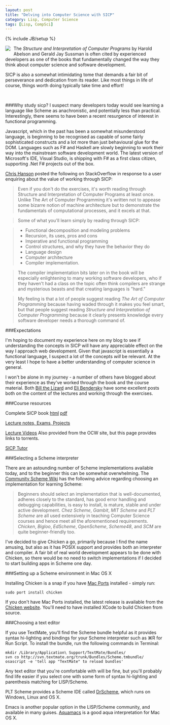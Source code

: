 ```yaml
---
layout: post
title: "Delving into Computer Science with SICP"
category: Lisp, Computer Science
tags: [Lisp, CompSci]
---
```

{% include JB/setup %}

<div style="float:left; padding: 0 10px 10px 0;margin:0;"><img src="http://media.tumblr.com/tumblr_ks0psmtcWL1qzey9z.png"></div>

The _Structure and Interpretation of Computer Programs_ by Harold Abelson and Gerald Jay Sussman is often cited by experienced developers as one of the books that fundamentally changed the way they think about computer science and software development. 

SICP is also a somewhat intimidating tome that demands a fair bit of perseverance and dedication from its reader. Like most things in life of course, things worth doing typically take time and effort!

<br style="clear:both;" />


###Why study sicp?
I suspect many developers today would see learning a language like Scheme as anachronistic, and potentially less than practical. Interestingly, there seems to have been a recent resurgence of interest in functional programming. 

Javascript, which in the past has been a somewhat misunderstood language, is beginning to be recognised as capable of some fairly sophisticated constructs and a lot more than just behavioural glue for the DOM. Languages such as F# and Haskell are slowly beginning to work their way into the mainstream software development world. The latest version of Microsoft's IDE, Visual Studio, is shipping with F# as a first class citizen, supporting .Net F# projects out of the box.

[Chris Hanson](http://stackoverflow.com/questions/13182/sicp-better-programming) posted the following on StackOverflow in response to a user enquiring about the value of working through SICP:

>Even if you don't do the exercises, it's worth reading through Structure and Interpretation of Computer Programs at least once. Unlike The Art of Computer Programming it's written not to appease some bizarre notion of machine architecture but to demonstrate the fundamentals of computational processes, and it excels at that.

>Some of what you'll learn simply by reading through SICP:

> * Functional decomposition and modeling problems
> * Recursion, its uses, pros and cons
> * Imperative and functional programming
> * Control structures, and why they have the behavior they do
> * Language design
> * Computer architecture
> * Compiler implementation.

>The compiler implementation bits later on in the book will be especially enlightening to many working software developers, who if they haven't had a class on the topic often think compilers are strange and mysterious beasts and that creating languages is "hard."

>My feeling is that a lot of people suggest reading _The Art of Computer Programming_ because having waded through it makes you feel smart, but that people suggest reading _Structure and Interpretation of Computer Programming_ because it clearly presents knowledge every software developer needs a thorough command of. 

###Expectations

I'm hoping to document my experience here on my blog to see if understanding the concepts in SICP will have any appreciable effect on the way I approach web development. Given that javascript is essentially a functional language, I suspect a lot of the concepts *will* be relevant. At the very least I hope to have a better understanding of computer science in general.

I won't be alone in my journey - a number of others have blogged about their experience as they've worked through the book and the course material. Both 
[Bill the Lizard](http://www.billthelizard.com/2009/10/sicp-challenge.html) and 
[Eli Bendersky](http://eli.thegreenplace.net/2007/06/19/introducing-the-sicp-reading-notes/) have some excellent posts both on the content of the lectures and working through the exercises.

###Course resources

Complete SICP book [html](http://mitpress.mit.edu/sicp/full-text/book/book.html) [pdf](http://deptinfo.unice.fr/~roy/sicp.pdf)

[Lecture notes, Exams, Projects](http://ocw.mit.edu/OcwWeb/Electrical-Engineering-and-Computer-Science/6-001Spring-2005/CourseHome/)

[Lecture Videos](http://groups.csail.mit.edu/mac/classes/6.001/abelson-sussman-lectures/) Also provided from the OCW site, but this page provides links to torrents.

[SICP Tutor](http://icampustutor.csail.mit.edu/6.001-public/)


###Selecting a Scheme interpreter

There are an astounding number of Scheme implementations available today, and to the beginner this can be somewhat overwhelming. The [Community Scheme Wiki](http://community.schemewiki.org/) has the following advice regarding choosing an implementation for learning Scheme: 

>Beginners should select an implementation that is well-documented, adheres closely to the standard, has good error handling and debugging capabilities, is easy to install, is mature, stable and under active development. _Chez Scheme_, _Gambit_, _MIT Scheme_ and _PLT Scheme_ are all used extensively in teaching Computer Science courses and hence meet all the aforementioned requirements. _Chicken_, _Bigloo_, _EdScheme_, _OpenScheme_, _Scheme48_, and _SCM_ are quite beginner-friendly too.

I've decided to give Chicken a go, primarily because I find the name amusing, but also as it has POSIX support and provides both an interpreter and compiler. A fair bit of real world development appears to be done with Chicken, so there would be no need to switch implementations if I decided to start building apps in Scheme one day.

###Setting up a Scheme environment in Mac OS X

Installing Chicken is a snap if you have [Mac Ports](http://www.macports.org/) installed - simply run:

```
sudo port install chicken
```

If you don't have Mac Ports installed, the latest release is available from the [Chicken website](http://www.call-with-current-continuation.org/). You'll need to have installed XCode to build Chicken from source.

###Choosing a text editor

If you use TextMate, you'll find the Scheme bundle helpful as it provides syntax hi-lighting and bindings for your Scheme interpreter such as ⌘R for Run Script. To install the bundle, run the following commands in Terminal:

```
mkdir /Library/Application\ Support/TextMate/Bundles/
svn co http://svn.textmate.org/trunk/Bundles/Scheme.tmbundle/
osascript -e 'tell app "TextMate" to reload bundles'
```

Any text editor that you're comfortable with will be fine, but you'll probably find life easier if you select one with some form of syntax hi-lighting and parenthesis matching for LISP/Scheme.

PLT Scheme provides a Scheme IDE called [DrScheme](http://download.plt-scheme.org/drscheme/), which runs on Windows, Linux and OS X. 

Emacs is another popular option in the LISP/Scheme community, and available in many guises. [Aquamacs](http://aquamacs.org/) is a good aqua interpretation for Mac OS X.
